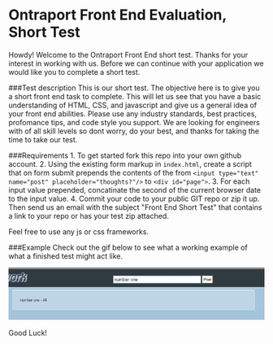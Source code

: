 Ontraport Front End Evaluation, Short Test
=============================

Howdy! Welcome to the Ontraport Front End short test. Thanks for your interest in working with us.
Before we can continue with your application we would like you to complete a short test.  


###Test description
    This is our short test. The objective here is to give you a short front end task to complete. 
    This will let us see that you have a basic understanding  of HTML, CSS, and javascript and 
    give us a general idea of your front end abilities. Please use any industry standards, best 
    practices, profomance tips, and code style you support. We are looking for engineers with of 
    all skill levels so dont worry, do your best, and thanks for taking the time to take our test.

###Requirements
    1. To get started fork this repo into your own github account. 
    2. Using the existing form markup in `index.html`, create a script that on form submit 
       prepends the contents of the from `<input type="text" name="post" placeholder="thoughts?"/>` 
       to `<div id="page">`. 
    3. For each input value prepended, concatinate the second of the current browser date to 
       the input value.
    4. Commit your code to your public GIT repo or zip it up. Then send us an email with the subject 
       "Front End Short Test" that contains a link to your repo or has your test zip attached.

Feel free to use any js or css frameworks.

###Example
Check out the gif below to see what a working example of what a finished test might act like. 

![](steps.gif)

Good Luck!